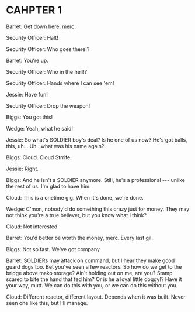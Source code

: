 # CAHPTER 1

Barret:
Get down here, merc.

Security Officer:
Halt!

Security Officer:
Who goes there!?

Barret:
You're up.

Security Officer:
Who in the hell!?

Security Officer:
Hands where I can see 'em!

Jessie:
Have fun!

Security Officer:
Drop the weapon!

Biggs:
You got this!

Wedge:
Yeah, what he said!

Jessie:
So what's SOLDIER boy's deal?
Is he one of us now?
He's got balls, this, uh...
Uh...what was his name again?

Biggs:
Cloud. Cloud Strrife.

Jessie:
Right.

Biggs:
And he isn't a SOLDIER anymore.
Still, he's a professional --- unlike the rest of us.
I'm glad to have him.

Cloud:
This is a onetime gig.
When it's done, we're done.

Wedge:
C'mon, nobody'd do something this crazy just for money.
They may not think you're a true believer,
but you know what I think?

Cloud:
Not interested.

Barret:
You'd better be worth the money, merc.
Every last gil.

Biggs:
Not so fast. We've got company.

Barret:
SOLDIERs may attack on command,
but I hear they make good guard dogs too.
Bet you've seen a few reactors.
So how do we get to the bridge above mako storage?
Ain't holding out on me, are you?
Stamp scared to bite the hand that fed him?
Or is he a loyal little doggy!?
Have it your way, mutt. We can do this with you,
or we can do this without you.

Cloud:
Different reactor, different layout.
Depends when it was built.
Never seen one like this, but I'll manage.


